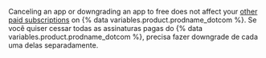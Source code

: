 Canceling an app or downgrading an app to free does not affect your [other paid subscriptions](/articles/about-billing-on-github) on {% data variables.product.prodname_dotcom %}. Se você quiser cessar todas as assinaturas pagas do {% data variables.product.prodname_dotcom %}, precisa fazer downgrade de cada uma delas separadamente.
